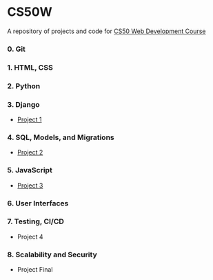 # CS50W
A repository of projects and code for [CS50 Web Development Course](https://courses.edx.org/courses/course-v1:HarvardX+CS50W+Web/course/)

### 0. Git
### 1. HTML, CSS
### 2. Python
### 3. Django
- [Project 1](https://github.com/aminbeigi/CS50W-Projects/tree/main/src/Project%201)

### 4. SQL, Models, and Migrations  
- [Project 2](https://github.com/aminbeigi/CS50W-Projects/tree/main/src/Project%202)

### 5. JavaScript
- [Project 3](https://github.com/aminbeigi/CS50W-Projects/tree/main/src/Project%203)
### 6. User Interfaces

### 7. Testing, CI/CD
- Project 4

### 8. Scalability and Security
- Project Final
